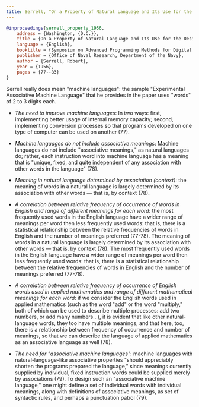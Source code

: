 ```yaml
---
title: Serrell, "On a Property of Natural Language and Its Use for the Design of Improved Machine Languages (Associative Machine Languages)" (1956)
---
```


```bibtex
@inproceedings{serrell_property_1956,
	address = {Washington, {D.C.}},
	title = {On a Property of Natural Language and Its Use for the Design of Improved Machine Languages (Associative Machine Languages)},
	language = {English},
	booktitle = {Symposium on Advanced Programming Methods for Digital Computers: Washington, {D.C.}, June 28, 29, 1956},
	publisher = {Office of Naval Research, Department of the Navy},
	author = {Serrell, Robert},
	year = {1956},
	pages = {77--83}
}
```

Serrell really does mean "machine languages": the sample "Experimental Associative Machine Language" that he provides in the paper uses "words" of 2 to 3 digits each.

* *The need to improve machine languages*: In two ways: first, implementing better usage of internal memory capacity; second, implementing conversion processes so that programs developed on one type of computer can be used on another (77).

* *Machine languages do not include associative meanings*: Machine languages do not include "associative meanings," as natural languages do; rather, each instruction word into machine language has a meaning that is "unique, fixed, and quite independent of any association with other words in the language" (78).

* *Meaning in natural language determined by association (context)*: the meaning of words in a natural language is largely determined by its association with other words — that is, by context (78).

* *A correlation between relative frequency of occurrence of words in English and range of different meanings for each word*: the most frequently used words in the English language have a wider range of meanings per word then less frequently used words: that is, there is a statistical relationship between the relative frequencies of words in English and the number of meanings preferred (77-78). The meaning of words in a natural language is largely determined by its association with other words — that is, by context (78). The most frequently used words in the English language have a wider range of meanings per word then less frequently used words: that is, there is a statistical relationship between the relative frequencies of words in English and the number of meanings preferred (77-78).

* *A correlation between relative frequency of occurrence of English words used in applied mathematics and range of different mathematical meanings for each word*: if we consider the English words used in applied mathematics (such as the word "add" or the word "multiply," both of which can be used to describe multiple processes: add two numbers, or add many numbers...), it is evident that like other natural-language words, they too have multiple meanings, and that here, too, there is a relationship between frequency of occurrence and number of meanings, so that we can describe the language of applied mathematics as an associative language as well (78).

* *The need for "associative machine languages"*: machine languages with natural-language-like associative properties "should appreciably shorten the programs prepared the language," since meanings currently supplied by individual, fixed instruction words could be supplied merely by associations (79). To design such an "associative machine language," one might define a set of individual words with individual meanings, along with definitions of associative meanings, as set of syntactic rules, and perhaps a punctuation patrol (79).
